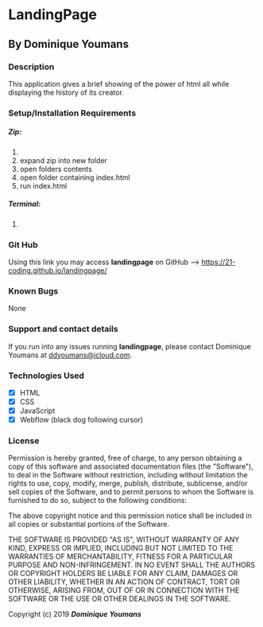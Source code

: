 # LandingPage

## By **Dominique Youmans**

### Description

This application gives a brief showing of the power of html all while displaying the history of its creator.




### Setup/Installation Requirements
##### Zip:


 1.
 2.  expand zip into new folder
 3. open folders contents
 4. open folder containing index.html
 5. run index.html

##### Terminal:

 1.

### Git Hub

Using this link you may access **landingpage** on GitHub --> https://21-coding.github.io/landingpage/

### Known Bugs

None

### Support and contact details

If you run into any issues running **landingpage**, please contact Dominique Youmans at ddyoumans@icloud.com.

### Technologies Used

 - [x] HTML
 - [x] CSS
 - [x] JavaScript
 - [x] Webflow (black dog following cursor)

### License

Permission is hereby granted, free of charge, to any person obtaining a copy of this software and associated documentation files (the "Software"), to deal in the Software without restriction, including without limitation the rights to use, copy, modify, merge, publish, distribute, sublicense, and/or sell copies of the Software, and to permit persons to whom the Software is furnished to do so, subject to the following conditions:

The above copyright notice and this permission notice shall be included in all copies or substantial portions of the Software.

THE SOFTWARE IS PROVIDED "AS IS", WITHOUT WARRANTY OF ANY KIND, EXPRESS OR IMPLIED, INCLUDING BUT NOT LIMITED TO THE WARRANTIES OF MERCHANTABILITY, FITNESS FOR A PARTICULAR PURPOSE AND NON-INFRINGEMENT. IN NO EVENT SHALL THE AUTHORS OR COPYRIGHT HOLDERS BE LIABLE FOR ANY CLAIM, DAMAGES OR OTHER LIABILITY, WHETHER IN AN ACTION OF CONTRACT, TORT OR OTHERWISE, ARISING FROM, OUT OF OR IN CONNECTION WITH THE SOFTWARE OR THE USE OR OTHER DEALINGS IN THE SOFTWARE.

Copyright (c) 2019 **_Dominique Youmans_**
